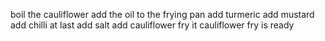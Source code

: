 boil the cauliflower
add the oil to the frying pan
add turmeric
add mustard
add chilli 
at last add salt
add cauliflower
fry it
cauliflower fry is ready
